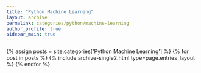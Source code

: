```yaml
---
title: "Python Machine Learning"
layout: archive
permalink: categories/python/machine-learning
author_profile: true
sidebar_main: true
---
```



{% assign posts = site.categories['Python Machine Learning'] %}
{% for post in posts %} {% include archive-single2.html type=page.entries_layout %} {% endfor %}
